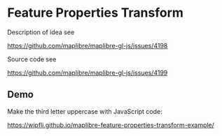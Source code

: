 # Feature Properties Transform

Description of idea see

https://github.com/maplibre/maplibre-gl-js/issues/4198

Source code see

https://github.com/maplibre/maplibre-gl-js/issues/4199

## Demo

Make the third letter uppercase with JavaScript code:

https://wipfli.github.io/maplibre-feature-properties-transform-example/
